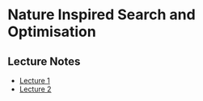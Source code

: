 # Nature Inspired Search and Optimisation

## Lecture Notes

- [Lecture 1]()
- [Lecture 2](out/NISO-Lecture2.html)